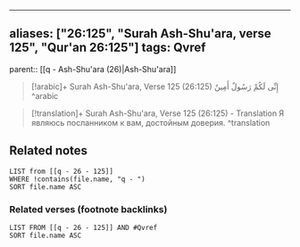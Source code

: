 
---
aliases: ["26:125", "Surah Ash-Shu'ara, verse 125", "Qur'an 26:125"]
tags: Qvref
---

parent:: [[q - Ash-Shu'ara (26)|Ash-Shu'ara]]

> [!arabic]+ Surah Ash-Shu'ara, Verse 125 (26:125)
> <span class="quran-arabic">إِنِّى لَكُمْ رَسُولٌ أَمِينٌ</span>
^arabic

> [!translation]+ Surah Ash-Shu'ara, Verse 125 (26:125) - Translation
> Я являюсь посланником к вам, достойным доверия.
^translation



## Related notes
```dataview
LIST from [[q - 26 - 125]]
WHERE !contains(file.name, "q - ")
SORT file.name ASC
```

### Related verses (footnote backlinks)
```dataview
LIST FROM [[q - 26 - 125]] AND #Qvref
SORT file.name ASC
```

